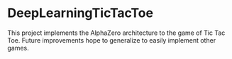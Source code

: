 # DeepLearningTicTacToe
This project implements the AlphaZero architecture to the game of Tic Tac Toe.
Future improvements hope to generalize to easily implement other games.

